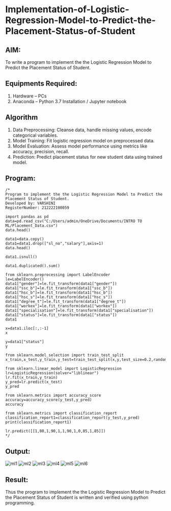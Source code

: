 # Implementation-of-Logistic-Regression-Model-to-Predict-the-Placement-Status-of-Student

## AIM:
To write a program to implement the the Logistic Regression Model to Predict the Placement Status of Student.

## Equipments Required:
1. Hardware – PCs
2. Anaconda – Python 3.7 Installation / Jupyter notebook

## Algorithm
1. Data Preprocessing: Cleanse data, handle missing values, encode categorical variables.
2. Model Training: Fit logistic regression model on preprocessed data.
3. Model Evaluation: Assess model performance using metrics like accuracy, precision, recall.
4. Prediction: Predict placement status for new student data using trained model.

## Program:
```python3
/*
Program to implement the the Logistic Regression Model to Predict the Placement Status of Student.
Developed by: VARSHINI
RegisterNumber: 212222100059

import pandas as pd
data=pd.read_csv("C:/Users/admin/OneDrive/Documents/INTRO TO ML/Placement_Data.csv")
data.head()

data1=data.copy()
data1=data1.drop(["sl_no","salary"],axis=1)
data.head()

data1.isnull()

data1.duplicated().sum()

from sklearn.preprocessing import LabelEncoder
le=LabelEncoder()
data1["gender"]=le.fit_transform(data1["gender"])
data1["ssc_b"]=le.fit_transform(data1["ssc_b"])
data1["hsc_b"]=le.fit_transform(data1["hsc_b"])
data1["hsc_s"]=le.fit_transform(data1["hsc_s"])
data1["degree_t"]=le.fit_transform(data1["degree_t"])
data1["workex"]=le.fit_transform(data1["workex"])
data1["specialisation"]=le.fit_transform(data1["specialisation"])
data1["status"]=le.fit_transform(data1["status"])
data1

x=data1.iloc[:,:-1]
x

y=data1["status"]
y

from sklearn.model_selection import train_test_split
x_train,x_test,y_train,y_test=train_test_split(x,y,test_size=0.2,random_state=0)

from sklearn.linear_model import LogisticRegression
lr=LogisticRegression(solver="liblinear")
lr.fit(x_train,y_train)
y_pred=lr.predict(x_test)
y_pred

from sklearn.metrics import accuracy_score
accuracy=accuracy_score(y_test,y_pred)
accuracy

from sklearn.metrics import classification_report
classification_report1=classification_report(y_test,y_pred)
print(classification_report1)

lr.predict([[1,80,1,90,1,1,90,1,0,85,1,85]])
*/
```

## Output:
![ml1](https://github.com/anu-varshini11/Implementation-of-Logistic-Regression-Model-to-Predict-the-Placement-Status-of-Student/assets/138969827/a5c3d163-7f8d-45e4-b651-9ff2adccdf5f)
![ml2](https://github.com/anu-varshini11/Implementation-of-Logistic-Regression-Model-to-Predict-the-Placement-Status-of-Student/assets/138969827/c6dd32d6-c425-4403-bc3e-00356d3c3205)
![ml3](https://github.com/anu-varshini11/Implementation-of-Logistic-Regression-Model-to-Predict-the-Placement-Status-of-Student/assets/138969827/16c18f32-7e2c-4c07-b0ac-eb99936b8806)
![ml4](https://github.com/anu-varshini11/Implementation-of-Logistic-Regression-Model-to-Predict-the-Placement-Status-of-Student/assets/138969827/cabbda4f-c5e6-4c86-9df2-80bfb22df2dd)
![ml5](https://github.com/anu-varshini11/Implementation-of-Logistic-Regression-Model-to-Predict-the-Placement-Status-of-Student/assets/138969827/eb61ba81-2e6b-4db0-8709-853111d38fea)
![ml6](https://github.com/anu-varshini11/Implementation-of-Logistic-Regression-Model-to-Predict-the-Placement-Status-of-Student/assets/138969827/5c672ced-749a-433c-8ceb-b087fcfabf4e)

## Result:
Thus the program to implement the the Logistic Regression Model to Predict the Placement Status of Student is written and verified using python programming.
